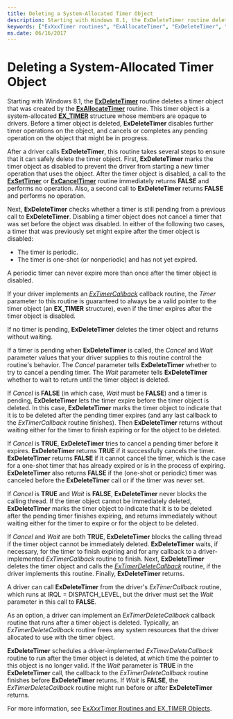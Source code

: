 ```yaml
---
title: Deleting a System-Allocated Timer Object
description: Starting with Windows 8.1, the ExDeleteTimer routine deletes a timer object that was created by the ExAllocateTimer routine.
keywords: ["ExXxxTimer routines", "ExAllocateTimer", "ExDeleteTimer", "ExSetTimer", "ExCancelTimer", "ExTimerCallback", "ExTimerDeleteCallback", "EX_TIMER"]
ms.date: 06/16/2017
---
```


# Deleting a System-Allocated Timer Object


Starting with Windows 8.1, the [**ExDeleteTimer**](/windows-hardware/drivers/ddi/wdm/nf-wdm-exdeletetimer) routine deletes a timer object that was created by the [**ExAllocateTimer**](/windows-hardware/drivers/ddi/wdm/nf-wdm-exallocatetimer) routine. This timer object is a system-allocated [**EX\_TIMER**](./eprocess.md) structure whose members are opaque to drivers. Before a timer object is deleted, **ExDeleteTimer** disables further timer operations on the object, and cancels or completes any pending operation on the object that might be in progress.

After a driver calls **ExDeleteTimer**, this routine takes several steps to ensure that it can safely delete the timer object. First, **ExDeleteTimer** marks the timer object as disabled to prevent the driver from starting a new timer operation that uses the object. After the timer object is disabled, a call to the [**ExSetTimer**](/windows-hardware/drivers/ddi/wdm/nf-wdm-exsettimer) or [**ExCancelTimer**](/windows-hardware/drivers/ddi/wdm/nf-wdm-excanceltimer) routine immediately returns **FALSE** and performs no operation. Also, a second call to **ExDeleteTimer** returns **FALSE** and performs no operation.

Next, **ExDeleteTimer** checks whether a timer is still pending from a previous call to **ExDeleteTimer**. Disabling a timer object does not cancel a timer that was set before the object was disabled. In either of the following two cases, a timer that was previously set might expire after the timer object is disabled:

-   The timer is periodic.
-   The timer is one-shot (or nonperiodic) and has not yet expired.

A periodic timer can never expire more than once after the timer object is disabled.

If your driver implements an [*ExTimerCallback*](/windows-hardware/drivers/ddi/wdm/nc-wdm-ext_callback) callback routine, the *Timer* parameter to this routine is guaranteed to always be a valid pointer to the timer object (an **EX\_TIMER** structure), even if the timer expires after the timer object is disabled.

If no timer is pending, **ExDeleteTimer** deletes the timer object and returns without waiting.

If a timer is pending when **ExDeleteTimer** is called, the *Cancel* and *Wait* parameter values that your driver supplies to this routine control the routine's behavior. The *Cancel* parameter tells **ExDeleteTimer** whether to try to cancel a pending timer. The *Wait* parameter tells **ExDeleteTimer** whether to wait to return until the timer object is deleted.

If *Cancel* is **FALSE** (in which case, *Wait* must be **FALSE**) and a timer is pending, **ExDeleteTimer** lets the timer expire before the timer object is deleted. In this case, **ExDeleteTimer** marks the timer object to indicate that it is to be deleted after the pending timer expires (and any last callback to the *ExTimerCallback* routine finishes). Then **ExDeleteTimer** returns without waiting either for the timer to finish expiring or for the object to be deleted.

If *Cancel* is **TRUE**, **ExDeleteTimer** tries to cancel a pending timer before it expires. **ExDeleteTimer** returns **TRUE** if it successfully cancels the timer. **ExDeleteTimer** returns **FALSE** if it cannot cancel the timer, which is the case for a one-shot timer that has already expired or is in the process of expiring. **ExDeleteTimer** also returns **FALSE** if the (one-shot or periodic) timer was canceled before the **ExDeleteTimer** call or if the timer was never set.

If *Cancel* is **TRUE** and *Wait* is **FALSE**, **ExDeleteTimer** never blocks the calling thread. If the timer object cannot be immediately deleted, **ExDeleteTimer** marks the timer object to indicate that it is to be deleted after the pending timer finishes expiring, and returns immediately without waiting either for the timer to expire or for the object to be deleted.

If *Cancel* and *Wait* are both **TRUE**, **ExDeleteTimer** blocks the calling thread if the timer object cannot be immediately deleted. **ExDeleteTimer** waits, if necessary, for the timer to finish expiring and for any callback to a driver-implemented *ExTimerCallback* routine to finish. Next, **ExDeleteTimer** deletes the timer object and calls the [*ExTimerDeleteCallback*](/windows-hardware/drivers/ddi/wdm/nc-wdm-ext_delete_callback) routine, if the driver implements this routine. Finally, **ExDeleteTimer** returns.

A driver can call **ExDeleteTimer** from the driver's *ExTimerCallback* routine, which runs at IRQL = DISPATCH\_LEVEL, but the driver must set the *Wait* parameter in this call to **FALSE**.

As an option, a driver can implement an *ExTimerDeleteCallback* callback routine that runs after a timer object is deleted. Typically, an *ExTimerDeleteCallback* routine frees any system resources that the driver allocated to use with the timer object.

**ExDeleteTimer** schedules a driver-implemented *ExTimerDeleteCallback* routine to run after the timer object is deleted, at which time the pointer to this object is no longer valid. If the *Wait* parameter is **TRUE** in the **ExDeleteTimer** call, the callback to the *ExTimerDeleteCallback* routine finishes before **ExDeleteTimer** returns. If *Wait* is **FALSE**, the *ExTimerDeleteCallback* routine might run before or after **ExDeleteTimer** returns.

For more information, see [Ex*Xxx*Timer Routines and EX\_TIMER Objects](exxxxtimer-routines-and-ex-timer-objects.md).

 

